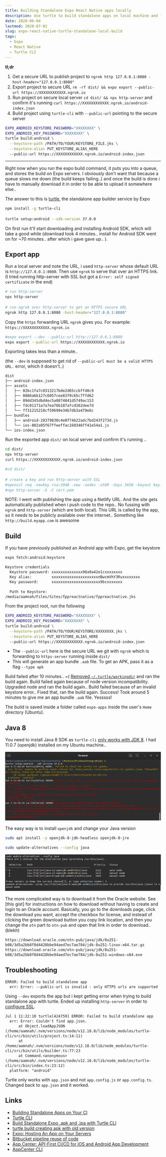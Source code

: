 ```yaml
---
title: Building Standalone Expo React Native apps locally
description: Use turtle to build standalone apps on local machine and for Continuous Integration (CI) setups
date: 2020-06-04
lastmod: 2020-07-02
slug: expo-react-native-turtle-standalone-local-build
tags:
  - Expo
  - React Native
  - Turtle CLI
---
```


**tl;dr**

1. Get a secure URL to publish project to `ngrok http 127.0.0.1:8080 -host-header="127.0.0.1:8080"`
1. Export project to secure URL `rm -rf dist/ && expo export --public-url https://XXXXXXXXXXXX.ngrok.io`
1. Run project on secure local server `cd dist/ && npx http-server` and confirm it's running `curl https://XXXXXXXXXXXX.ngrok.io/android-index.json`
1. Build project using `turtle-cli` with `--public-url` pointing to the secure server

```bash
EXPO_ANDROID_KEYSTORE_PASSWORD="XXXXXXXX" \
EXPO_ANDROID_KEY_PASSWORD="XXXXXXXX" \
turtle build:android \
  --keystore-path /PATH/TO/YOUR/KEYSTORE_FILE.jks \
  --keystore-alias PUT_KEYSTORE_ALIAS_HERE
  --public-url https://XXXXXXXXXXXX.ngrok.io/android-index.json
```

---

Right now when you run the expo build command, it puts you into a queue, and stores the build on Expo servers. I obviously don't want that because a queue slows me down (the build keeps failing..) and once the build is done i have to manually download it in order to be able to upload it somewhere else..

The answer to this is [turtle](https://github.com/expo/turtle), the standalone app builder service by Expo

```bash
npm install -g turtle-cli

turtle setup:android --sdk-version 37.0.0
```

On first run it'll start downloading and installing Android SDK, which will take a good while (download took 4 minutes.. install for Android SDK went on for ~70 minutes.. after which i gave gave up.. ).

## Export app

Run a local server and note the URL, i used `http-server` whose default URL is `http://127.0.0.1:8080`. Then use `ngrok` to serve that over an HTTPS link. (I tried running http-server with SSL but got a `Error: self signed certificate` in the end)

```bash
# run http-server
npx http-server

# run ngrok over http-server to get an HTTPS secure URL
ngrok http 127.0.0.1:8080 -host-header="127.0.0.1:8080"
```

Copy the `https` forwarding URL `ngrok` gives you. For example: `https://XXXXXXXXXXXX.ngrok.io`

```bash
#expo export --dev --public-url http://127.0.0.1:8080
expo export --public-url https://XXXXXXXXXXXX.ngrok.io
```

Exporting takes less than a minute..

(the `--dev` is supposed to get rid of `--public-url must be a valid HTTPS URL.` error, which it doesn't..)

```
dist
├── android-index.json
├── assets
│   ├── 02bc1fa7c0313217bde2d65ccbff40c9
│   ├── 0886a6b127c6057cee83f9c65c7ffd62
│   ├── 09dd345dbd4ec5a0874841d5749ac153
│   ├── fdc01171a7a7ea76b187afcd162dee7d
│   └── ff31215218cf59699e34b7db3a479e6c
├── bundles
│   ├── android-28379830c4e0f74b22adc7bd243f273d.js
│   └── ios-802a95f67ffeeffac160346ff41e54a1.js
└── ios-index.json
```

Run the exported app `dist/` on local server and confirm it's running ..

```bash
cd dist/
npx http-server
curl https://XXXXXXXXXXXX.ngrok.io/android-index.json
```

```bash
#cd dist/

# create a key and run http-server with SSL
#openssl req -newkey rsa:2048 -new -nodes -x509 -days 3650 -keyout key.pem -out cert.pem
#npx http-server -S -C cert.pem
```

NOTE: I went with publishing the app using a Netlify URL. And the site gets automatically published when i push code to the repo.. No fussing with `ngrok` and `http-server` (which are both local). This URL is called by the app, so it needs to be publicly available over the internet.. Something like `http://build.myapp.com` is awesome

## Build

If you have previously published an Android app with Expo, get the keystore

```bash
expo fetch:android:keystore
```

```
Keystore credentials
  Keystore password: xxxxxxxxxxxxxx98a9a42e1cxxxxxxxx
  Key alias:         xxxxxxxxxxxxxxxxxxxxxnBwcmVhY3Ruxxxxxxxx
  Key password:      xxxxxxxxxxxxxxxxxxxxxx9bcxxxxxxx

  Path to Keystore:  /media/aamnah/Files/Sites/fppreactnative/fppreactnative.jks
```

From the project root, run the following

```bash
EXPO_ANDROID_KEYSTORE_PASSWORD="XXXXXXXX" \
EXPO_ANDROID_KEY_PASSWORD="XXXXXXXX" \
turtle build:android \
  --keystore-path /PATH/TO/YOUR/KEYSTORE/XXXXXXXX.jks \
  --keystore-alias PUT_KEYSTORE_ALIAS_HERE
  --public-url https://XXXXXXXXXXXX.ngrok.io/android-index.json
```

- The `--public-url` here is the secure URL we git with `ngrok` which is forwarding to `https-server` running inside `dist/`
- This will generate an app bundle `.aab` file. To get an APK, pass it as a flag `--type apk`

Build failed after 10 minutes.. =( [Removed `~/.turtle/workingdir`](https://github.com/expo/turtle/issues/92#issuecomment-501234902) and ran the build again. Build failed again because of node version incompatibility. Upgraded node and ran the build again.. Build failed because of an invalid keystore error.. Fixed that, ran the build again. Success! Took around 5 minutes to give me an app bundle `.aab` file. Yesssss!

The build is saved inside a folder called `expo-apps` inside the user's `Home` directory (Ubuntu).

## Java 8

You need to install Java 8 SDK as `turtle-cli` [only works with JDK 8](https://github.com/expo/turtle/issues/45#issuecomment-484444687). I had 11.0.7 (openjdk) installed on my Ubuntu machine..

![screenshot - Turtle JDK 8 Error](./turtle-jdk-8-error.png)

The easy way is to install `openjdk` and change your Java version

```bash
sudo apt install -y openjdk-8-jdk-headless openjdk-8-jre
```

```bash
sudo update-alternatives --config java
```

![screenshot - terminal change java sdk version](./change-jdk-version-ubuntu.png)

The more complicated way is to download it from the Oracle website. See [this gist] for instructions on how to download without having to create and login to an Oracle account. Basically, you go to the downloads page, click the download you want, accept the checkbox for license, and instead of clicking the green download button you copy link location, and then you change the `otn` part to `otn-pub` and open that link in order to download.. (blekh)

```
https://download.oracle.com/otn-pub/java/jdk/8u251-b08/3d5a2bb8f8d4428bbe94aed7ec7ae784/jdk-8u251-linux-x64.tar.gz
https://download.oracle.com/otn-pub/java/jdk/8u251-b08/3d5a2bb8f8d4428bbe94aed7ec7ae784/jdk-8u251-windows-x64.exe
```

## Troubleshooting

```
ERROR: Failed to build standalone app
  err: Error: --public-url is invalid - only HTTPS urls are supported
```

Using `--dev` exports the app but i kept getting error when trying to build standalone app with turtle. Ended up installing `http-server` in order to [configure SSL](https://github.com/http-party/http-server#tlsssl).

```
Jul 1 11:22:10 turtle[424759] ERROR: Failed to build standalone app
  err: Error: Couldn't find app.json.
      at Object.loadAppJSON (/home/aamnah/.nvm/versions/node/v12.18.0/lib/node_modules/turtle-cli/src/bin/utils/project.ts:14:11)
      at /home/aamnah/.nvm/versions/node/v12.18.0/lib/node_modules/turtle-cli/src/bin/utils/builder.ts:77:23
      at Command.<anonymous> (/home/aamnah/.nvm/versions/node/v12.18.0/lib/node_modules/turtle-cli/src/bin/index.ts:23:12)
  platform: "android"
```

Turtle only works with `app.json` and not `app.config.js` or `app.config.ts`. Changed back to `app.json` and it worked.

## Links

- [Building Standalone Apps on Your CI](https://docs.expo.io/distribution/turtle-cli/)
- [Turtle CLI](https://github.com/expo/turtle)
- [Build Standalone Expo .apk and .ipa with Turtle CLI](https://www.robincussol.com/build-standalone-expo-apk-ipa-with-turtle-cli/)
- [turtle build creating apk with old version](https://forums.expo.io/t/turtle-build-creating-apk-with-old-version/37135/4)
- [Expo: Hosting An App on Your Servers](https://docs.expo.io/distribution/hosting-your-app/)
- [Bitbucket pipeline reuse of code](https://community.atlassian.com/t5/Bitbucket-questions/Bitbucket-pipeline-reuse-of-code/qaq-p/1134797)
- [App Center: API-First CI/CD for iOS and Android App Development](https://devblogs.microsoft.com/appcenter/app-center-api-first-cicd-for-ios-and-android-app-development/)
- [AppCenter CLI](https://github.com/Microsoft/appcenter-cli)
